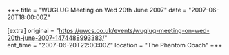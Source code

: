 +++
title = "WUGLUG Meeting on Wed 20th June 2007"
date = "2007-06-20T18:00:00Z"

[extra]
original = "https://uwcs.co.uk/events/wuglug-meeting-on-wed-20th-june-2007-1474488993383/"    
ent_time = "2007-06-20T22:00:00Z"
location = "The Phantom Coach"
+++



